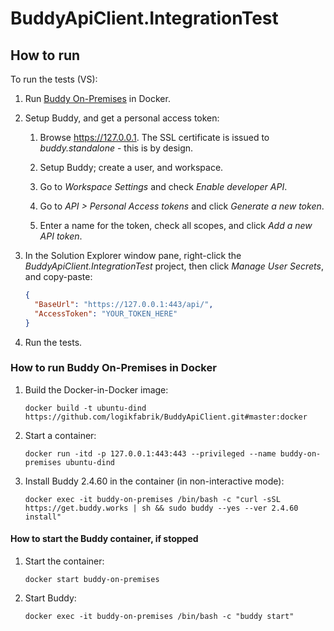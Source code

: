 # BuddyApiClient.IntegrationTest

## How to run

To run the tests (VS):

1. Run [Buddy On-Premises](https://buddy.works/docs/on-premises) in Docker.

2. Setup Buddy, and get a personal access token:

    1. Browse https://127.0.0.1. The SSL certificate is issued to *buddy.standalone* - this is by design.
    
    2. Setup Buddy; create a user, and workspace.
    
    3. Go to *Workspace Settings* and check *Enable developer API*.
    
    4. Go to *API > Personal Access tokens* and click *Generate a new token*.
    
    5. Enter a name for the token, check all scopes, and click *Add a new API token*.

3. In the Solution Explorer window pane, right-click the *BuddyApiClient.IntegrationTest* project, then click *Manage User Secrets*, and copy-paste:

    ```json
    {
      "BaseUrl": "https://127.0.0.1:443/api/",
      "AccessToken": "YOUR_TOKEN_HERE"
    }
    ```

4. Run the tests.

### How to run Buddy On-Premises in Docker

1. Build the Docker-in-Docker image:

    ```
    docker build -t ubuntu-dind https://github.com/logikfabrik/BuddyApiClient.git#master:docker
    ```

2. Start a container:

    ```
    docker run -itd -p 127.0.0.1:443:443 --privileged --name buddy-on-premises ubuntu-dind
    ```

3. Install Buddy 2.4.60 in the container (in non-interactive mode):

    ```
    docker exec -it buddy-on-premises /bin/bash -c "curl -sSL https://get.buddy.works | sh && sudo buddy --yes --ver 2.4.60 install"
    ```

#### How to start the Buddy container, if stopped

1. Start the container:

    ```
    docker start buddy-on-premises
    ```

2. Start Buddy:

    ```
    docker exec -it buddy-on-premises /bin/bash -c "buddy start"
    ```